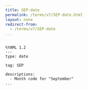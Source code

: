 ```yaml
---
title: SEP-date
permalink: /terms/v7/SEP-date.html
layout: none
redirect-from:
  - /terms/v7/SEP-date
...
```


```

%YAML 1.2
---
type: date

tag: SEP

descriptions:
  - Month code for "September"
...

```